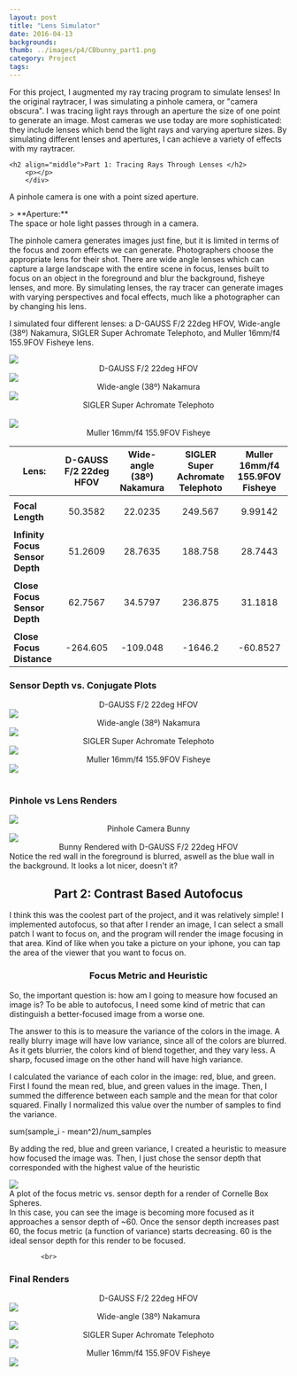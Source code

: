 ```yaml
---
layout: post
title: "Lens Simulator"
date: 2016-04-13
backgrounds: 
thumb: ../images/p4/CBbunny_part1.png
category: Project
tags: 
---
```




<div>
        <p> For this project, I augmented my ray tracing program to simulate lenses! In the original raytracer, I was simulating a pinhole camera, or "camera obscura". I was tracing light rays through an aperture the size of one point to generate an image. Most cameras we use today are more sophisticated: they include lenses which bend the light rays and varying aperture sizes. By simulating different lenses and apertures, I can achieve a variety of effects with my raytracer. </p>

    <h2 align="middle">Part 1: Tracing Rays Through Lenses </h2>
        <p></p>
        </div>

<p> A pinhole camera is one with a point sized aperture. </p>
> **Aperture:** <br> 
The space or hole light passes through in a camera. 

<p> The pinhole camera generates images just fine, but it is limited in terms of the focus and zoom effects we can generate. Photographers choose the appropriate lens for their shot. There are wide angle lenses which can capture a large landscape with the entire scene in focus, lenses built to focus on an object in the foreground and blur the background, fisheye lenses, and more. By simulating lenses, the ray tracer can generate images with varying perspectives and focal effects, much like a photographer can by changing his lens. </p>
<p> I simulated four different lenses: a D-GAUSS F/2 22deg HFOV, Wide-angle (38º) Nakamura, SIGLER Super Achromate Telephoto, and Muller 16mm/f4 155.9FOV Fisheye lens.</p>
<div> 
            <img src="../images/p4/lens1.png" />
            <figcaption align="middle">D-GAUSS F/2 22deg HFOV </figcaption>
            <img src="../images/p4/lens2.png" />
            <figcaption align="middle">Wide-angle (38º) Nakamura  </figcaption>
            <img src="../images/p4/lens3.png" />
            <figcaption align="middle">SIGLER Super Achromate Telephoto</figcaption> 
            <br> 
            <img src="../images/p4/lens4.png" />
            <figcaption align="middle">Muller 16mm/f4 155.9FOV Fisheye  </figcaption>
</div>


    
|Lens:                           | D-GAUSS F/2 22deg HFOV    | Wide-angle (38º) Nakamura        | SIGLER Super Achromate Telephoto| Muller 16mm/f4 155.9FOV Fisheye | 
|---------------------------------|:-------------------------:|:--------------------------------:|:-------------------------------:|:-------------------------------:|
|                                 |                           |                                  |                                 |                                 |
| **Focal Length**                   |  50.3582                  |                           22.0235|                        249.567  |                          9.99142|
|                                 |                           |                                  |                                 |                                 |
| **Infinity Focus Sensor Depth**     |  51.2609                  |                           28.7635|                          188.758|                          28.7443|
|                                 |                           |                                  |                                 |                                 |
| **Close Focus Sensor Depth**        |  62.7567                  |                           34.5797|                          236.875|                          31.1818|
|                                 |                           |                                  |                                 |                                 |
| **Close Focus Distance**           |  -264.605              |  -109.048                         |    -1646.2                        |  -60.8527                    |

<h3 align="left"> Sensor Depth vs. Conjugate Plots</h3>
<div> 
            <figcaption align="middle">D-GAUSS F/2 22deg HFOV </figcaption>
            <img src="../images/p4/lens1_graph.png" />
            <br>
            <figcaption align="middle">Wide-angle (38º) Nakamura  </figcaption>
            <img src="../images/p4/lens2_graph.png" />
            <br>
            <figcaption align="middle">SIGLER Super Achromate Telephoto</figcaption>
            <img src="../images/p4/lens3_graph.png" />
            <br>
            <figcaption align="middle">Muller 16mm/f4 155.9FOV Fisheye  </figcaption>
            <img src="../images/p4/lens4_graph.png" />
            <br><br>
</div>
<h3 align="left">Pinhole vs Lens Renders</h3>
<div> 
            <img src="../images/p4/CBbunny_pinhole.png" />
            <figcaption align="middle">Pinhole Camera Bunny </figcaption>
            <img src="../images/p4/CBbunny_part1.png" />
            <figcaption align="middle">Bunny Rendered with D-GAUSS F/2 22deg HFOV </figcaption>  
            <figcaption align="left">Notice the red wall in the foreground is blurred, aswell as the blue wall in the background. It looks a lot nicer, doesn't it?</figcaption>        
</div>

<h2 align="middle">Part 2: Contrast Based Autofocus</h2>
<p> I think this was the coolest part of the project, and it was relatively simple! I implemented autofocus, so that after I render an image, I can select a small patch I want to focus on, and the program will render the image focusing in that area. Kind of like when you take a picture on your iphone, you can tap the area of the viewer that you want to focus on. </p> 
 <h3 align="middle">Focus Metric and Heuristic</h3>
<p>So, the important question is: how am I going to measure how focused an image is? To be able to autofocus, I need some kind of metric that can distinguish a better-focused image from a worse one. </p>
<p> The answer to this is to measure the variance of the colors in the image. A really blurry image will have low variance, since all of the colors are blurred. As it gets blurrier, the colors kind of blend together, and they vary less. A sharp, focused image on the other hand will have high variance.</p>
<p> I calculated the variance of each color in the image: red, blue, and green. First I found the mean red, blue, and green values in the image. Then, I summed the difference between each sample and the mean for that color squared. Finally I normalized this value over the number of samples to find the variance. </p>
sum(sample_i - mean^2)/num_samples
<p> By adding the red, blue and green variance, I created a heuristic to measure how focused the image was. Then, I just chose the sensor depth that corresponded with the highest value of the heuristic </p>

<div>
            <img src="../images/p4/focusmetric_graph.png" />
            <figcaption align="left"> A plot of the focus metric vs. sensor depth for a render of Cornelle Box Spheres. <br> In this case, you can see the image is becoming more focused as it approaches a sensor depth of ~60. Once the sensor depth increases past 60, the focus metric (a function of variance) starts decreasing. 60 is the ideal sensor depth for this render to be focused.</figcaption>

            <br>
            
</div>

<h3 align="left"> Final Renders</h3>
<div> 
            <figcaption align="middle">D-GAUSS F/2 22deg HFOV </figcaption>
            <img src="../images/p4/spheres1.png" />
            <br>
            <figcaption align="middle">Wide-angle (38º) Nakamura  </figcaption>
            <img src="../images/p4/spheres2.png" />
            <br>
            <figcaption align="middle">SIGLER Super Achromate Telephoto</figcaption>
            <img src="../images/p4/spheres3.png" />
            <br>
            <figcaption align="middle">Muller 16mm/f4 155.9FOV Fisheye  </figcaption>
            <img src="../images/p4/spheres4.png" />
            <br><br>
</div>
